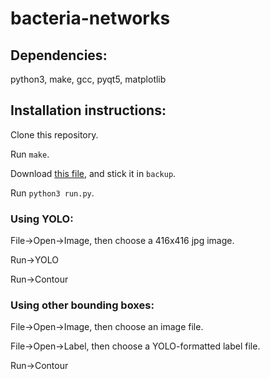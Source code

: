 # bacteria-networks

## Dependencies:

python3, make, gcc, pyqt5, matplotlib 

## Installation instructions:

Clone this repository.

Run `make`.

Download [this file](https://drive.google.com/file/d/183yWT3OxjhXrpc5FyOgEfT3zViBdQMPO/view?usp=sharing), and stick it in `backup`.

Run `python3 run.py`.

### Using YOLO:

File->Open->Image, then choose a 416x416 jpg image.

Run->YOLO

Run->Contour

### Using other bounding boxes:

File->Open->Image, then choose an image file.

File->Open->Label, then choose a YOLO-formatted label file.

Run->Contour
